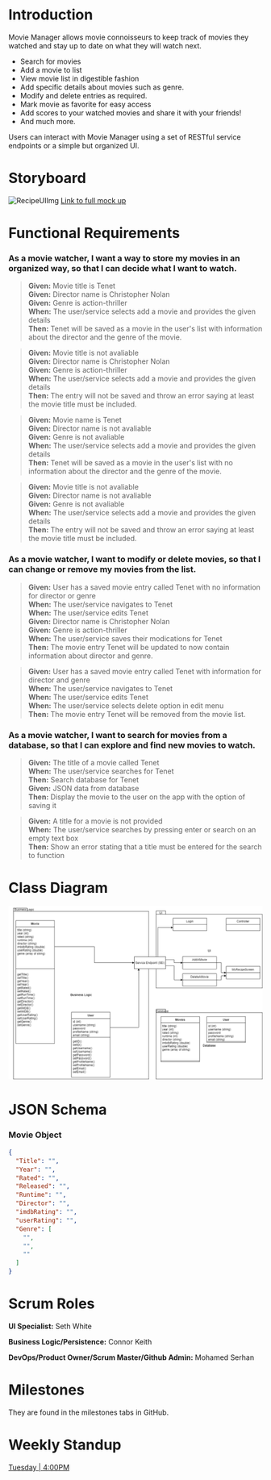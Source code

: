 # Introduction
Movie Manager allows movie connoisseurs to keep track of movies they watched and stay up to date on what they will watch next. 

* Search for movies
* Add a movie to list
* View movie list in digestible fashion
* Add specific details about movies such as genre. 
* Modify and delete entries as required.
* Mark movie as favorite for easy access
* Add scores to your watched movies and share it with your friends!
* And much more. 

Users can interact with Movie Manager using a set of RESTful service endpoints or a simple but organized UI.

# Storyboard
![RecipeUIImg](https://user-images.githubusercontent.com/70541399/94591720-70edae80-0256-11eb-97e6-c9bbe85c6b2a.png)
[Link to full mock up](https://www.fluidui.com/editor/live/preview/cF9JdER0azZvRlg1ZEVwbXhRNlpRZ0VESWNiRjRnT1gwUA==)



# Functional Requirements

### As a movie watcher, I want a way to store my movies in an organized way, so that I can decide what I want to watch.

> **Given:** Movie title is Tenet<br />
> **Given:** Director name is Christopher Nolan<br />
> **Given:** Genre is action-thriller<br />
> **When:** The user/service selects add a movie and provides the given details<br />
> **Then:** Tenet will be saved as a movie in the user's list with information about the director and the genre of the movie.

> **Given:** Movie title is not avaliable<br />
> **Given:** Director name is Christopher Nolan<br />
> **Given:** Genre is action-thriller<br />
> **When:** The user/service selects add a movie and provides the given details<br />
> **Then:** The entry will not be saved and throw an error saying at least the movie title must be included.

> **Given:** Movie name is Tenet<br />
> **Given:** Director name is not avaliable<br />
> **Given:** Genre is not avaliable<br />
> **When:** The user/service selects add a movie and provides the given details<br />
> **Then:** Tenet will be saved as a movie in the user's list with no information about the director and the genre of the movie.

> **Given:** Movie title is not avaliable<br />
> **Given:** Director name is not avaliable<br />
> **Given:** Genre is not avaliable<br />
> **When:** The user/service selects add a movie and provides the given details<br />
> **Then:** The entry will not be saved and throw an error saying at least the movie title must be included.


### As a movie watcher, I want to modify or delete movies, so that I can change or remove my movies from the list.

> **Given:** User has a saved movie entry called Tenet with no information for director or genre<br />
> **When:** The user/service navigates to Tenet<br />
> **When:** The user/service edits Tenet<br />
> **Given:** Director name is Christopher Nolan<br />
> **Given:** Genre is action-thriller<br />
> **When:** The user/service saves their modications for Tenet<br />
> **Then:** The movie entry Tenet will be updated to now contain information about director and genre.

> **Given:** User has a saved movie entry called Tenet with information for director and genre<br />
> **When:** The user/service navigates to Tenet<br />
> **When:** The user/service edits Tenet<br />
> **When:** The user/service selects delete option in edit menu<br />
> **Then:** The movie entry Tenet will be removed from the movie list.


### As a movie watcher, I want to search for movies from a database, so that I can explore and find new movies to watch.

> **Given:** The title of a movie called Tenet<br />
> **When:** The user/service searches for Tenet<br />
> **Then:** Search database for Tenet<br /> 
> **Given:** JSON data from database<br />
> **Then:** Display the movie to the user on the app with the option of saving it

> **Given:** A title for a movie is not provided<br />
> **When:** The user/service searches by pressing enter or search on an empty text box<br />
> **Then:** Show an error stating that a title must be entered for the search to function


# Class Diagram
![RecipeAppClassDiagram](https://github.com/serhanmd/Movie-Manager/blob/main/MovieClassDiagramImage.png)



# JSON Schema
### Movie Object
```JSON
{
  "Title": "",
  "Year": "",
  "Rated": "",
  "Released": "",
  "Runtime": "",
  "Director": "",
  "imdbRating": "",
  "userRating": "",
  "Genre": [
    "",
    "",
    ""
  ]
}
```

# Scrum Roles
**UI Specialist:** Seth White

**Business Logic/Persistence:** Connor Keith

**DevOps/Product Owner/Scrum Master/Github Admin:** Mohamed Serhan


# Milestones
They are found in the milestones tabs in GitHub.


# Weekly Standup

[Tuesday | 4:00PM](https://teams.microsoft.com/l/meetup-join/19%3ameeting_MTVjNTAyYmItNTIzMy00NWRkLTliYjQtNzU0OGNmYzVjOTE4%40thread.v2/0?context=%7b%22Tid%22%3a%22f5222e6c-5fc6-48eb-8f03-73db18203b63%22%2c%22Oid%22%3a%2268fd18b3-3b5f-45d9-aad4-9af00e39f78e%22%7d)
